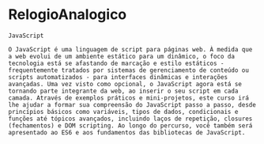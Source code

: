 # RelogioAnalogico
    JavaScript

    O JavaScript é uma linguagem de script para páginas web. À medida que a web evolui de um ambiente estático para um dinâmico, o foco da tecnologia está se afastando de marcação e estilo estáticos - frequentemente tratados por sistemas de gerenciamento de conteúdo ou scripts automatizados - para interfaces dinâmicas e interações avançadas. Uma vez visto como opcional, o JavaScript agora está se tornando parte integrante da web, ao inserir o seu script em cada camada. Através de exemplos práticos e mini-projetos, este curso irá lhe ajudar a formar sua compreensão do JavaScript passo a passo, desde princípios básicos como variáveis, tipos de dados, condicionais e funções até tópicos avançados, incluindo laços de repetição, closures (fechamentos) e DOM scripting. Ao longo do percurso, você também será apresentado ao ES6 e aos fundamentos das bibliotecas de JavaScript.
